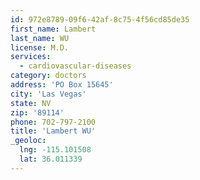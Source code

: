 ```yaml
---
id: 972e8789-09f6-42af-8c75-4f56cd85de35
first_name: Lambert
last_name: WU
license: M.D.
services:
  - cardiovascular-diseases
category: doctors
address: 'PO Box 15645'
city: 'Las Vegas'
state: NV
zip: '89114'
phone: 702-797-2100
title: 'Lambert WU'
_geoloc:
  lng: -115.101508
  lat: 36.011339
---
```

